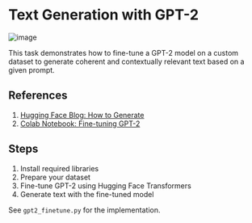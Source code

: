 # Text Generation with GPT-2
![image](https://github.com/user-attachments/assets/0ce8bcdd-1519-4de8-9e3d-c5705a2387f1)


This task demonstrates how to fine-tune a GPT-2 model on a custom dataset to generate coherent and contextually relevant text based on a given prompt.

## References
1. [Hugging Face Blog: How to Generate](https://huggingface.co/blog/how-to-generate)
2. [Colab Notebook: Fine-tuning GPT-2](https://colab.research.google.com/drive/15qBZx5y9rdaQSyWpsreMDnTiZ5IlN0zD?usp=sharing)

## Steps
1. Install required libraries
2. Prepare your dataset
3. Fine-tune GPT-2 using Hugging Face Transformers
4. Generate text with the fine-tuned model

See `gpt2_finetune.py` for the implementation.

